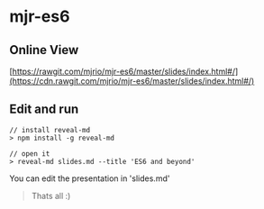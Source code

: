 # mjr-es6

## Online View

[https://rawgit.com/mjrio/mjr-es6/master/slides/index.html#/](https://cdn.rawgit.com/mjrio/mjr-es6/master/slides/index.html#/)

## Edit and run

    // install reveal-md
    > npm install -g reveal-md

    // open it
    > reveal-md slides.md --title 'ES6 and beyond'

You can edit the presentation in 'slides.md'

> Thats all :)
